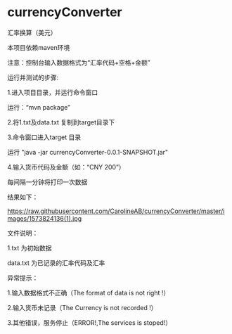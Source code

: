 # currencyConverter
汇率换算（美元）

本项目依赖maven环境

注意：控制台输入数据格式为“汇率代码+空格+金额”
 
 运行并测试的步骤:
 
 1.进入项目目录，并运行命令窗口
 
 运行：“mvn package”
 
 2.将1.txt及data.txt 复制到target目录下
 
 3.命令窗口进入target 目录
 
 运行 "java -jar currencyConverter-0.0.1-SNAPSHOT.jar"
 
 4.输入货币代码及金额（如：“CNY 200”）
 
 每间隔一分钟将打印一次数据
 
 结果如下：
 
 https://raw.githubusercontent.com/CarolineAB/currencyConverter/master/images/1573824136(1).jpg
 
 
 
文件说明：

1.txt 为初始数据

data.txt 为已记录的汇率代码及汇率

异常提示：

1.输入数据格式不正确（The format of data is not right !）

2.输入货币未记录（The Currency is not recorded !）

3.其他错误，服务停止（ERROR!,The services is stoped!）
